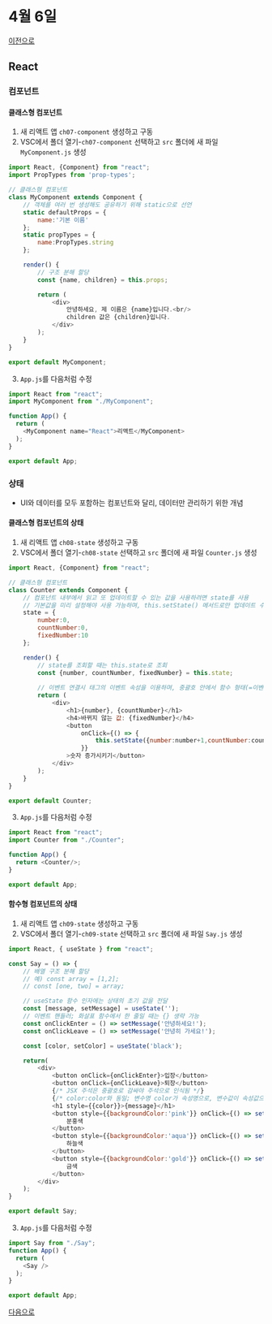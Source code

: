 # 4월 6일

[이전으로](0405.md)

## React

### 컴포넌트

#### 클래스형 컴포넌트

1. 새 리액트 앱 `ch07-component` 생성하고 구동
2. VSC에서 폴더 열기-`ch07-component` 선택하고 `src` 폴더에 새 파일 `MyComponent.js` 생성
```js
import React, {Component} from "react";
import PropTypes from 'prop-types';

// 클래스형 컴포넌트
class MyComponent extends Component {
    // 객체를 여러 번 생성해도 공유하기 위해 static으로 선언
    static defaultProps = {
        name:'기본 이름'
    };
    static propTypes = {
        name:PropTypes.string
    };

    render() {
        // 구조 분해 할당
        const {name, children} = this.props;

        return (
            <div>
                안녕하세요, 제 이름은 {name}입니다.<br/>
                children 값은 {children}입니다.
            </div>
        );
    }
}

export default MyComponent;
```
3. `App.js`를 다음처럼 수정
```js
import React from "react";
import MyComponent from "./MyComponent";

function App() {
  return (
    <MyComponent name="React">리액트</MyComponent>
  );
}

export default App;
```

### 상태

- UI와 데이터를 모두 포함하는 컴포넌트와 달리, 데이터만 관리하기 위한 개념

#### 클래스형 컴포넌트의 상태

1. 새 리액트 앱 `ch08-state` 생성하고 구동
2. VSC에서 폴더 열기-`ch08-state` 선택하고 `src` 폴더에 새 파일 `Counter.js` 생성
```js
import React, {Component} from "react";

// 클래스형 컴포넌트
class Counter extends Component {
    // 컴포넌트 내부에서 읽고 또 업데이트할 수 있는 값을 사용하려면 state를 사용
    // 기본값을 미리 설정해야 사용 가능하며, this.setState() 메서드로만 업데이트 수행
    state = {
        number:0,
        countNumber:0,
        fixedNumber:10
    };

    render() {
        // state를 조회할 때는 this.state로 조회
        const {number, countNumber, fixedNumber} = this.state;
        
        // 이벤트 연결시 태그의 이벤트 속성을 이용하며, 중괄호 안에서 함수 형태(=이벤트 핸들러)로 이벤트를 명시
        return (
            <div>
                <h1>{number}, {countNumber}</h1>
                <h4>바뀌지 않는 값: {fixedNumber}</h4>
                <button
                    onClick={() => {
                        this.setState({number:number+1,countNumber:countNumber+2});
                    }}
                >숫자 증가시키기</button>
            </div>
        );
    }
}

export default Counter;
```
3. `App.js`를 다음처럼 수정
```js
import React from "react";
import Counter from "./Counter";

function App() {
  return <Counter/>;
}

export default App;
```

#### 함수형 컴포넌트의 상태

1. 새 리액트 앱 `ch09-state` 생성하고 구동
2. VSC에서 폴더 열기-`ch09-state` 선택하고 `src` 폴더에 새 파일 `Say.js` 생성
```js
import React, { useState } from "react";

const Say = () => {
    // 배열 구조 분해 할당
    // 예) const array = [1,2];
    // const [one, two] = array;

    // useState 함수 인자에는 상태의 초기 값을 전달
    const [message, setMessage] = useState('');
    // 이벤트 핸들러; 화살표 함수에서 한 줄일 때는 {} 생략 가능
    const onClickEnter = () => setMessage('안녕하세요!');
    const onClickLeave = () => setMessage('안녕히 가세요!');

    const [color, setColor] = useState('black');

    return(
        <div>
            <button onClick={onClickEnter}>입장</button>
            <button onClick={onClickLeave}>퇴장</button>
            {/* JSX 주석은 중괄호로 감싸야 주석으로 인식됨 */}
            {/* color:color와 동일; 변수명 color가 속성명으로, 변수값이 속성값으로 인식됨 */}
            <h1 style={{color}}>{message}</h1>
            <button style={{backgroundColor:'pink'}} onClick={() => setColor('pink')}>
                분홍색
            </button>
            <button style={{backgroundColor:'aqua'}} onClick={() => setColor('aqua')}>
                하늘색
            </button>
            <button style={{backgroundColor:'gold'}} onClick={() => setColor('gold')}>
                금색
            </button>
        </div>
    );
}

export default Say;
```
3. `App.js`를 다음처럼 수정
```js
import Say from "./Say";
function App() {
  return (
    <Say />
  );
}

export default App;
```

[다음으로](0407.md)